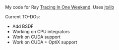My code for Ray [Tracing In One Weekend](https://raytracing.github.io/books/RayTracingInOneWeekend.html). Uses [jtxlib](https://github.com/jebikoh/jtxlib)

Current TO-DOs:
 - Add BSDF
 - Working on CPU integrators
 - Work on CUDA support
 - Work on CUDA + OptiX support